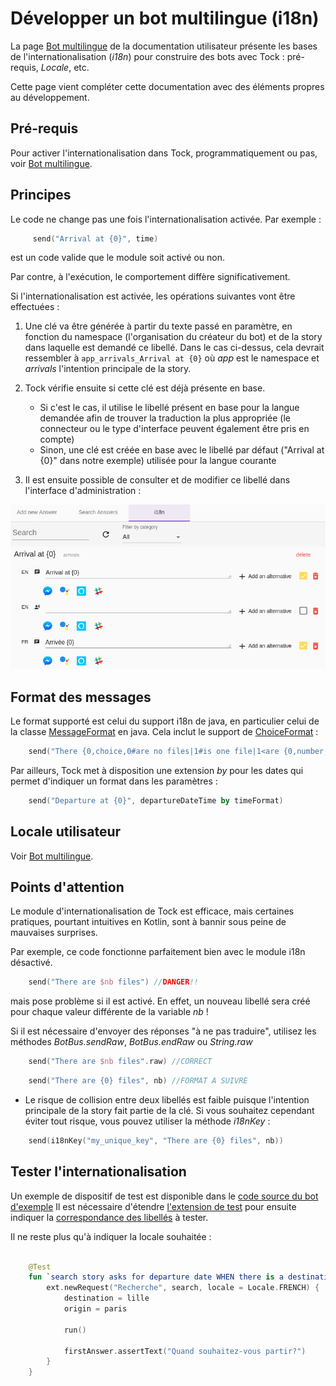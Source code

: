 # Développer un bot multilingue (i18n)

La page [Bot multilingue](../user/guides/i18n.md) de la documentation utilisateur présente les bases de l'internationalisation
(_i18n_) pour construire des bots avec Tock : pré-requis, _Locale_, etc.

Cette page vient compléter cette documentation avec des éléments propres au développement. 

## Pré-requis

Pour activer l'internationalisation dans Tock, programmatiquement ou pas, voir [Bot multilingue](../user/guides/i18n.md).

## Principes

Le code ne change pas une fois l'internationalisation activée. Par exemple : 

```kotlin
     send("Arrival at {0}", time)
```

est un code valide que le module soit activé ou non. 

Par contre, à l'exécution, le comportement diffère significativement.

Si l'internationalisation est activée, les opérations suivantes vont être effectuées :

1. Une clé va être générée à partir du texte passé en paramètre, en fonction du namespace (l'organisation du créateur du bot)
 et de la story dans laquelle est demandé ce libellé. Dans le cas ci-dessus, cela devrait ressembler à ```app_arrivals_Arrival at {0}``` où *app* est le namespace et 
*arrivals* l'intention principale de la story.

2. Tock vérifie ensuite si cette clé est déjà présente en base. 
    * Si c'est le cas, il utilise le libellé présent en base pour la langue demandée afin de trouver la traduction la plus appropriée (le connecteur ou le type d'interface peuvent également être pris en compte)
    * Sinon, une clé est créée en base avec le libellé par défaut ("Arrival at {0}" dans notre exemple) utilisée pour la langue courante
  
3. Il est ensuite possible de consulter et de modifier ce libellé dans l'interface d'administration :   
  
![Internationalisation](../img/i18n.png "Internationalisation")

## Format des messages

Le format supporté est celui du support i18n de java, en particulier celui de la classe [MessageFormat](https://docs.oracle.com/javase/10/docs/api/java/text/MessageFormat.html)
en java. Cela inclut le support de [ChoiceFormat](https://docs.oracle.com/javase/10/docs/api/java/text/ChoiceFormat.html) :

```kotlin
    send("There {0,choice,0#are no files|1#is one file|1<are {0,number,integer} files}.", 2)  
```

Par ailleurs, Tock met à disposition une extension *by* pour les dates qui permet d'indiquer un format dans les paramètres :

```kotlin
    send("Departure at {0}", departureDateTime by timeFormat) 
``` 

## Locale utilisateur

Voir [Bot multilingue](../user/guides/i18n.md).

## Points d'attention

Le module d'internationalisation de Tock est efficace, mais certaines pratiques, pourtant intuitives en Kotlin,
 sont à bannir sous peine de mauvaises surprises.

Par exemple, ce code fonctionne parfaitement bien avec le module i18n désactivé.

```kotlin
    send("There are $nb files") //DANGER!! 
```

mais pose problème si il est activé. En effet, un nouveau libellé sera créé pour chaque valeur différente de la variable *nb* !
 
Si il est nécessaire d'envoyer des réponses "à ne pas traduire", utilisez 
les méthodes *BotBus.sendRaw*, *BotBus.endRaw* ou *String.raw*

```kotlin
    send("There are $nb files".raw) //CORRECT 
``` 

```kotlin
    send("There are {0} files", nb) //FORMAT A SUIVRE 
```  

* Le risque de collision entre deux libellés est faible puisque l'intention principale de la story fait partie de la clé. 
Si vous souhaitez cependant éviter tout risque, vous pouvez utiliser la méthode *i18nKey* :

```kotlin
    send(i18nKey("my_unique_key", "There are {0} files", nb)) 
```  

## Tester l'internationalisation

Un exemple de dispositif de test est disponible dans le
[code source du bot d'exemple](https://github.com/theopenconversationkit/tock-bot-open-data/tree/master/src/test/kotlin/ai.tock/bot/open/data/rule)
Il est nécessaire d'étendre [l'extension de test](https://github.com/theopenconversationkit/tock-bot-open-data/blob/master/src/test/kotlin/ai.tock/bot/open/data/rule/OpenDataJUnitExtension.kt)
pour ensuite indiquer la [correspondance des libellés](https://github.com/theopenconversationkit/tock-bot-open-data/blob/master/src/test/kotlin/ai.tock/bot/open/data/rule/TranslatorEngineMock.kt) à tester.

Il ne reste plus qu'à indiquer la locale souhaitée : 

```kotlin

    @Test
    fun `search story asks for departure date WHEN there is a destination and an origin but no departure date in context`() {
        ext.newRequest("Recherche", search, locale = Locale.FRENCH) {
            destination = lille
            origin = paris

            run()

            firstAnswer.assertText("Quand souhaitez-vous partir?")
        }
    }
```  

